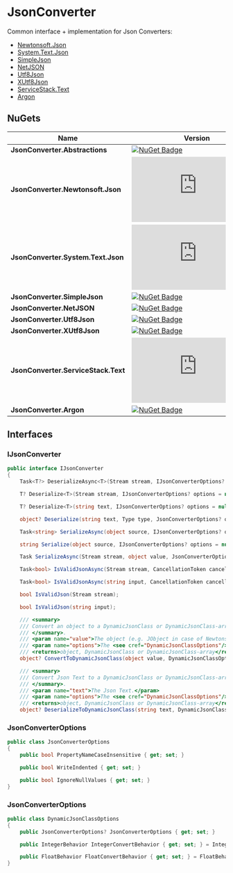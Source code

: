 # JsonConverter

Common interface + implementation for Json Converters:
- [Newtonsoft.Json](https://www.newtonsoft.com/json)
- [System.Text.Json](https://docs.microsoft.com/en-us/dotnet/api/system.text.json)
- [SimpleJson](https://github.com/facebook-csharp-sdk/simple-json)
- [NetJSON](https://github.com/rpgmaker/NetJSON)
- [Utf8Json](https://github.com/neuecc/Utf8Json)
- [XUtf8Json](https://github.com/geeking/Utf8Json)
- [ServiceStack.Text](https://docs.servicestack.net/json-format)
- [Argon](https://github.com/SimonCropp/Argon)

## NuGets

| Name | Version |
| - | - |
| **JsonConverter.Abstractions** | [![NuGet Badge](https://img.shields.io/nuget/v/JsonConverter.Abstractions)](https://www.nuget.org/packages/JsonConverter.Abstractions)
| **JsonConverter.Newtonsoft.Json** | [![NuGet Badge](https://img.shields.io/nuget/v/JsonConverter.Newtonsoft.Json)](https://www.nuget.org/packages/JsonConverter.Newtonsoft.Json)
| **JsonConverter.System.Text.Json** | [![NuGet Badge](https://img.shields.io/nuget/v/JsonConverter.System.Text.Json)](https://www.nuget.org/packages/JsonConverter.System.Text.Json)
| **JsonConverter.SimpleJson** | [![NuGet Badge](https://img.shields.io/nuget/v/JsonConverter.SimpleJson)](https://www.nuget.org/packages/JsonConverter.SimpleJson)
| **JsonConverter.NetJSON** | [![NuGet Badge](https://img.shields.io/nuget/v/JsonConverter.NetJSON)](https://www.nuget.org/packages/JsonConverter.NetJSON)
| **JsonConverter.Utf8Json** | [![NuGet Badge](https://img.shields.io/nuget/v/JsonConverter.Utf8Json)](https://www.nuget.org/packages/JsonConverter.Utf8Json)
| **JsonConverter.XUtf8Json** | [![NuGet Badge](https://img.shields.io/nuget/v/JsonConverter.XUtf8Json)](https://www.nuget.org/packages/JsonConverter.XUtf8Json)
| **JsonConverter.ServiceStack.Text** | [![NuGet Badge](https://img.shields.io/nuget/v/JsonConverter.ServiceStack.Text)](https://www.nuget.org/packages/JsonConverter.ServiceStack.Text)
| **JsonConverter.Argon** | [![NuGet Badge](https://img.shields.io/nuget/v/JsonConverter.Argon)](https://www.nuget.org/packages/JsonConverter.Argon)


## Interfaces

### IJsonConverter

``` csharp
public interface IJsonConverter
{
    Task<T?> DeserializeAsync<T>(Stream stream, IJsonConverterOptions? options = null, CancellationToken cancellationToken = default);

    T? Deserialize<T>(Stream stream, IJsonConverterOptions? options = null);

    T? Deserialize<T>(string text, IJsonConverterOptions? options = null);

    object? Deserialize(string text, Type type, JsonConverterOptions? options = null);

    Task<string> SerializeAsync(object source, IJsonConverterOptions? options = null, CancellationToken cancellationToken = default);

    string Serialize(object source, IJsonConverterOptions? options = null);

    Task SerializeAsync(Stream stream, object value, JsonConverterOptions? options = null, CancellationToken cancellationToken = default);

    Task<bool> IsValidJsonAsync(Stream stream, CancellationToken cancellationToken = default);

    Task<bool> IsValidJsonAsync(string input, CancellationToken cancellationToken = default);

    bool IsValidJson(Stream stream);

    bool IsValidJson(string input);

    /// <summary>
    /// Convert an object to a DynamicJsonClass or DynamicJsonClass-array. 
    /// </summary>.
    /// <param name="value">The object (e.g. JObject in case of Newtonsoft.Json).</param>
    /// <param name="options">The <see cref="DynamicJsonClassOptions"/> (optional).</param>
    /// <returns>object, DynamicJsonClass or DynamicJsonClass-array</returns>
    object? ConvertToDynamicJsonClass(object value, DynamicJsonClassOptions? options = null);

    /// <summary>
    /// Convert Json Text to a DynamicJsonClass or DynamicJsonClass-array. 
    /// </summary>.
    /// <param name="text">The Json Text.</param>
    /// <param name="options">The <see cref="DynamicJsonClassOptions"/> (optional).</param>
    /// <returns>object, DynamicJsonClass or DynamicJsonClass-array</returns>
    object? DeserializeToDynamicJsonClass(string text, DynamicJsonClassOptions? options = null);
```


### JsonConverterOptions

``` csharp
public class JsonConverterOptions
{
    public bool PropertyNameCaseInsensitive { get; set; }

    public bool WriteIndented { get; set; }

    public bool IgnoreNullValues { get; set; }
}
```

### JsonConverterOptions

``` csharp
public class DynamicJsonClassOptions
{
    public JsonConverterOptions? JsonConverterOptions { get; set; }

    public IntegerBehavior IntegerConvertBehavior { get; set; } = IntegerBehavior.UseLong;

    public FloatBehavior FloatConvertBehavior { get; set; } = FloatBehavior.UseDouble;
}
```
